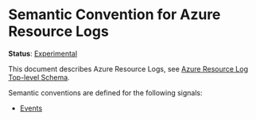 <!--- Hugo front matter used to generate the website version of this page:
linkTitle: Azure
path_base_for_github_subdir:
  from: tmp/semconv/docs/azure/_index.md
  to: azure/README.md
--->

# Semantic Convention for Azure Resource Logs

**Status**: [Experimental][DocumentStatus]

This document describes Azure Resource Logs, see [Azure Resource Log Top-level Schema][AzureResourceSchema].

Semantic conventions are defined for the following signals:

* [Events](events.md)

[DocumentStatus]: https://opentelemetry.io/docs/specs/otel/document-status
[AzureResourceSchema]: https://learn.microsoft.com/azure/azure-monitor/essentials/resource-logs-schema#top-level-common-schema
